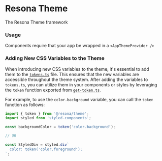 # Resona Theme

The Resona Theme framework

### Usage

Components require that your app be wrapped in a `<AppThemeProvider />`

### Adding New CSS Variables to the Theme

When introducing new CSS variables to the theme, it's essential to add them to the [`tokens.ts`](../theme/src/lib/tokens/tokens.ts) file. This ensures that the new variables are accessible throughout the theme system. After adding the variables to `tokens.ts`, you can utilize them in your components or styles by leveraging the `token` function exported from [`get-token.ts`](../theme/src/lib/tokens/get-token.ts).

For example, to use the `color.background` variable, you can call the `token` function as follows:

```ts
import { token } from '@resona/theme';
import styled from 'styled-components';

const backgroundColor = token('color.background');

// OR

const StyledDiv = styled.div`
  color: token('color.foreground');
`;
```
